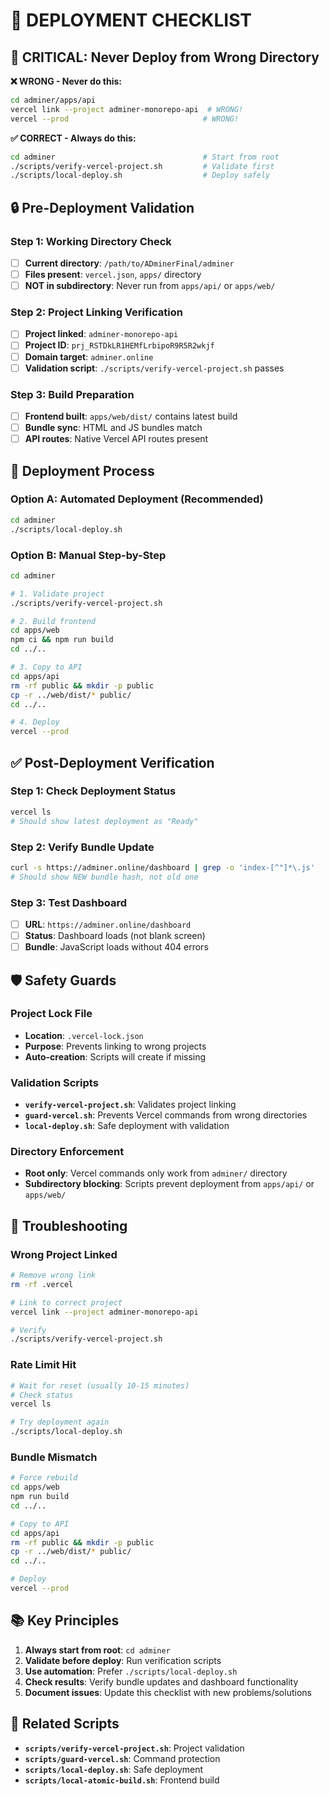 # 🚀 DEPLOYMENT CHECKLIST

## 🚨 CRITICAL: Never Deploy from Wrong Directory

**❌ WRONG - Never do this:**
```bash
cd adminer/apps/api
vercel link --project adminer-monorepo-api  # WRONG!
vercel --prod                              # WRONG!
```

**✅ CORRECT - Always do this:**
```bash
cd adminer                                 # Start from root
./scripts/verify-vercel-project.sh         # Validate first
./scripts/local-deploy.sh                  # Deploy safely
```

## 🔒 Pre-Deployment Validation

### Step 1: Working Directory Check
- [ ] **Current directory**: `/path/to/ADminerFinal/adminer`
- [ ] **Files present**: `vercel.json`, `apps/` directory
- [ ] **NOT in subdirectory**: Never run from `apps/api/` or `apps/web/`

### Step 2: Project Linking Verification
- [ ] **Project linked**: `adminer-monorepo-api`
- [ ] **Project ID**: `prj_RSTDkLR1HEMfLrbipoR9R5R2wkjf`
- [ ] **Domain target**: `adminer.online`
- [ ] **Validation script**: `./scripts/verify-vercel-project.sh` passes

### Step 3: Build Preparation
- [ ] **Frontend built**: `apps/web/dist/` contains latest build
- [ ] **Bundle sync**: HTML and JS bundles match
- [ ] **API routes**: Native Vercel API routes present

## 🚀 Deployment Process

### Option A: Automated Deployment (Recommended)
```bash
cd adminer
./scripts/local-deploy.sh
```

### Option B: Manual Step-by-Step
```bash
cd adminer

# 1. Validate project
./scripts/verify-vercel-project.sh

# 2. Build frontend
cd apps/web
npm ci && npm run build
cd ../..

# 3. Copy to API
cd apps/api
rm -rf public && mkdir -p public
cp -r ../web/dist/* public/
cd ../..

# 4. Deploy
vercel --prod
```

## ✅ Post-Deployment Verification

### Step 1: Check Deployment Status
```bash
vercel ls
# Should show latest deployment as "Ready"
```

### Step 2: Verify Bundle Update
```bash
curl -s https://adminer.online/dashboard | grep -o 'index-[^"]*\.js'
# Should show NEW bundle hash, not old one
```

### Step 3: Test Dashboard
- [ ] **URL**: `https://adminer.online/dashboard`
- [ ] **Status**: Dashboard loads (not blank screen)
- [ ] **Bundle**: JavaScript loads without 404 errors

## 🛡️ Safety Guards

### Project Lock File
- **Location**: `.vercel-lock.json`
- **Purpose**: Prevents linking to wrong projects
- **Auto-creation**: Scripts will create if missing

### Validation Scripts
- **`verify-vercel-project.sh`**: Validates project linking
- **`guard-vercel.sh`**: Prevents Vercel commands from wrong directories
- **`local-deploy.sh`**: Safe deployment with validation

### Directory Enforcement
- **Root only**: Vercel commands only work from `adminer/` directory
- **Subdirectory blocking**: Scripts prevent deployment from `apps/api/` or `apps/web/`

## 🚨 Troubleshooting

### Wrong Project Linked
```bash
# Remove wrong link
rm -rf .vercel

# Link to correct project
vercel link --project adminer-monorepo-api

# Verify
./scripts/verify-vercel-project.sh
```

### Rate Limit Hit
```bash
# Wait for reset (usually 10-15 minutes)
# Check status
vercel ls

# Try deployment again
./scripts/local-deploy.sh
```

### Bundle Mismatch
```bash
# Force rebuild
cd apps/web
npm run build
cd ../..

# Copy to API
cd apps/api
rm -rf public && mkdir -p public
cp -r ../web/dist/* public/
cd ../..

# Deploy
vercel --prod
```

## 📚 Key Principles

1. **Always start from root**: `cd adminer`
2. **Validate before deploy**: Run verification scripts
3. **Use automation**: Prefer `./scripts/local-deploy.sh`
4. **Check results**: Verify bundle updates and dashboard functionality
5. **Document issues**: Update this checklist with new problems/solutions

## 🔗 Related Scripts

- **`scripts/verify-vercel-project.sh`**: Project validation
- **`scripts/guard-vercel.sh`**: Command protection
- **`scripts/local-deploy.sh`**: Safe deployment
- **`scripts/local-atomic-build.sh`**: Frontend build 
